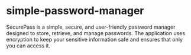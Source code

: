 # simple-password-manager
SecurePass is a simple, secure, and user-friendly password manager designed to store, retrieve, and manage passwords. The application uses encryption to keep your sensitive information safe and ensures that only you can access it. 
